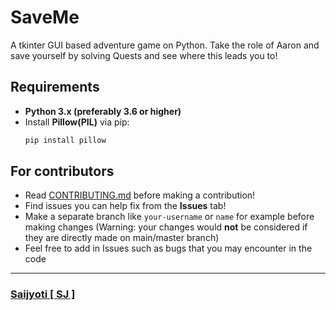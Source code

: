 # SaveMe

A tkinter GUI based adventure game on Python. 
Take the role of Aaron and save yourself by solving Quests and see where this leads you to!

## Requirements
- **Python 3.x (preferably 3.6 or higher)**
- Install **Pillow(PIL)** via pip:
    ```bash
    pip install pillow
    ```
## For contributors

- Read [CONTRIBUTING.md](CONTRIBUTING.md) before making a contribution!
- Find issues you can help fix from the **Issues** tab!
- Make a separate branch like `your-username` or `name` for example before making changes
(Warning: your changes would **not** be considered if they are directly made on main/master branch)
- Feel free to add in Issues such as bugs that you may encounter in the code
---

### [Saijyoti [ SJ ]](https://github.com/sjp-codes)
